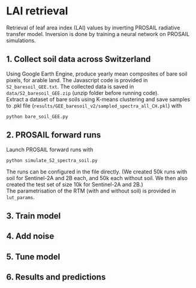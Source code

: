 # LAI retrieval

Retrieval of leaf area index (LAI) values by inverting PROSAIL radiative transfer model. Inversion is done by training a neural network on PROSAIL simulations.

## 1. Collect soil data across Switzerland

Using Google Earth Engine, produce yearly mean composites of bare soil pixels, for arable land. The Javascript code is provided in `S2_baresoil_GEE.txt`. The collected data is saved in `data/S2_baresoil_GEE.zip` (unzip folder before running code).\
Extract a dataset of bare soils using K-means clustering and save samples to .pkl file (`results/GEE_baresoil_v2/sampled_spectra_all_CH.pkl`) with 
```
python bare_soil_GEE.py
```

## 2. PROSAIL forward runs

Launch PROSAIL forward runs with 
```
python simulate_S2_spectra_soil.py
```

The runs can be configured in the file directly. (We created 50k runs  with soil for Sentinel-2A and 2B each, and 50k each without soil. We then also created the test set of size 10k for Sentinel-2A and 2B.)\
The parametrisation of the RTM (with and without soil) is provided in `lut_params`.


## 3. Train model
## 4. Add noise
## 5. Tune model
## 6. Results and predictions